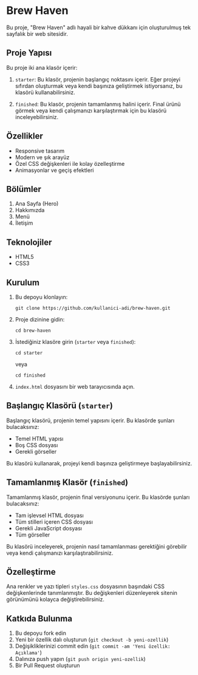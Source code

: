 # Brew Haven

Bu proje, "Brew Haven" adlı hayali bir kahve dükkanı için oluşturulmuş tek sayfalık bir web sitesidir.

## Proje Yapısı

Bu proje iki ana klasör içerir:

1. `starter`: Bu klasör, projenin başlangıç ​​noktasını içerir. Eğer projeyi sıfırdan oluşturmak veya kendi başınıza geliştirmek istiyorsanız, bu klasörü kullanabilirsiniz.

2. `finished`: Bu klasör, projenin tamamlanmış halini içerir. Final ürünü görmek veya kendi çalışmanızı karşılaştırmak için bu klasörü inceleyebilirsiniz.

## Özellikler

- Responsive tasarım
- Modern ve şık arayüz
- Özel CSS değişkenleri ile kolay özelleştirme
- Animasyonlar ve geçiş efektleri

## Bölümler

1. Ana Sayfa (Hero)
2. Hakkımızda
3. Menü
4. İletişim

## Teknolojiler

- HTML5
- CSS3

## Kurulum

1. Bu depoyu klonlayın:
   ```
   git clone https://github.com/kullanici-adi/brew-haven.git
   ```
2. Proje dizinine gidin:
   ```
   cd brew-haven
   ```
3. İstediğiniz klasöre girin (`starter` veya `finished`):
   ```
   cd starter
   ```
   veya
   ```
   cd finished
   ```
4. `index.html` dosyasını bir web tarayıcısında açın.

## Başlangıç Klasörü (`starter`)

Başlangıç klasörü, projenin temel yapısını içerir. Bu klasörde şunları bulacaksınız:

- Temel HTML yapısı
- Boş CSS dosyası
- Gerekli görseller

Bu klasörü kullanarak, projeyi kendi başınıza geliştirmeye başlayabilirsiniz.

## Tamamlanmış Klasör (`finished`)

Tamamlanmış klasör, projenin final versiyonunu içerir. Bu klasörde şunları bulacaksınız:

- Tam işlevsel HTML dosyası
- Tüm stilleri içeren CSS dosyası
- Gerekli JavaScript dosyası
- Tüm görseller

Bu klasörü inceleyerek, projenin nasıl tamamlanması gerektiğini görebilir veya kendi çalışmanızı karşılaştırabilirsiniz.

## Özelleştirme

Ana renkler ve yazı tipleri `styles.css` dosyasının başındaki CSS değişkenlerinde tanımlanmıştır. Bu değişkenleri düzenleyerek sitenin görünümünü kolayca değiştirebilirsiniz.

## Katkıda Bulunma

1. Bu depoyu fork edin
2. Yeni bir özellik dalı oluşturun (`git checkout -b yeni-ozellik`)
3. Değişikliklerinizi commit edin (`git commit -am 'Yeni özellik: Açıklama'`)
4. Dalınıza push yapın (`git push origin yeni-ozellik`)
5. Bir Pull Request oluşturun
